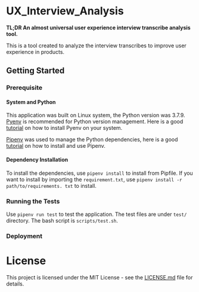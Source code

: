 # UX_Interview_Analysis

**TL;DR An almost universal user experience interview transcribe analysis tool.**

This is a tool created to analyze the interview transcribes to improve user
experience in products.

## Getting Started

### Prerequisite

#### System and Python

This application was built on Linux system, the Python version was 3.7.9.
[Pyenv](https://github.com/pyenv/pyenv) is recommended for Python version management.
Here is a good [tutorial](https://realpython.com/intro-to-pyenv/) on how to install
Pyenv on your system.

[Pipenv](https://github.com/pypa/pipenv) was used to manage the Python dependencies,
here is a good [tutorial](https://realpython.com/pipenv-guide/) on how to install
and use Pipenv.

#### Dependency Installation

To install the dependencies, use `pipenv install` to install from Pipfile. If you
want to install by importing the `requirement.txt`, use
`pipenv install -r path/to/requirements. txt` to install.

### Running the Tests

Use `pipenv run test` to test the application. The test files are under `test/`
directory. The bash script is `scripts/test.sh`.

### Deployment

# License

This project is licensed under the MIT License - see the [LICENSE.md](LICENSE)
file for details.
